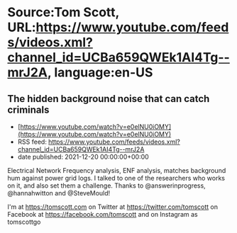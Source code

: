 # Source:Tom Scott, URL:https://www.youtube.com/feeds/videos.xml?channel_id=UCBa659QWEk1AI4Tg--mrJ2A, language:en-US

## The hidden background noise that can catch criminals
 - [https://www.youtube.com/watch?v=e0elNU0iOMY](https://www.youtube.com/watch?v=e0elNU0iOMY)
 - RSS feed: https://www.youtube.com/feeds/videos.xml?channel_id=UCBa659QWEk1AI4Tg--mrJ2A
 - date published: 2021-12-20 00:00:00+00:00

Electrical Network Frequency analysis, ENF analysis, matches background hum against power grid logs. I talked to one of the researchers who works on it, and also set them a challenge. Thanks to @answerinprogress, @hannahwitton and @SteveMould! 

I'm at https://tomscott.com
on Twitter at https://twitter.com/tomscott
on Facebook at https://facebook.com/tomscott
and on Instagram as tomscottgo

